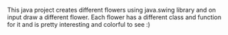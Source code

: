 This java project creates different flowers using java.swing library and 
on input draw a different flower. Each flower has a different class and 
function for it and is pretty interesting and colorful to see :)